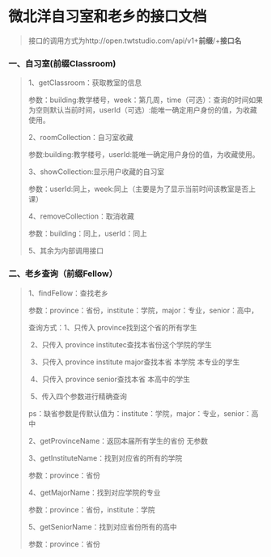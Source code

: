 # 微北洋自习室和老乡的接口文档

> 接口的调用方式为http://open.twtstudio.com/api/v1+**前缀**/+**接口名**

### 一、自习室(前缀Classroom)

> 1、getClassroom：获取教室的信息
>
> 参数：building:教学楼号，week：第几周，time（可选）：查询的时间如果为空则默认当前时间，userId（可选）:能唯一确定用户身份的值，为收藏使用。
>
> 2、roomCollection：自习室收藏
>
> 参数:building:教学楼号，userId:能唯一确定用户身份的值，为收藏使用。
>
> 3、showCollection:显示用户收藏的自习室
>
> 参数：userId:同上，week:同上（主要是为了显示当前时间该教室是否上课）
>
> 4、removeCollection：取消收藏
>
> 参数：building：同上，userId：同上
>
> 5、其余为内部调用接口

### 二、老乡查询（前缀Fellow）

> 1、findFellow：查找老乡
>
> 参数：province：省份，institute：学院，major：专业，senior：高中，
>
> 查询方式：1、只传入 province找到这个省的所有学生
>
> ​		   2、只传入 province institutec查找本省份这个学院的学生
>
> ​	  	   3、只传入 province institute major查找本省 本学院 本专业的学生
>
> ​		   4、只传入 province senior查找本省 本高中的学生
>
> ​		   5、传入四个参数进行精确查询
>
> ps：缺省参数是传默认值为：institute：学院，major：专业，senior：高中
>
> 2、getProvinceName：返回本届所有学生的省份 无参数
>
> 3、getInstituteName：找到对应省的所有的学院
>
> 参数：province：省份
>
> 4、getMajorName：找到对应学院的专业
>
> 参数：province：省份，institute：学院
>
> 5、getSeniorName：找到对应省份所有的高中
>
> 参数：province：省份